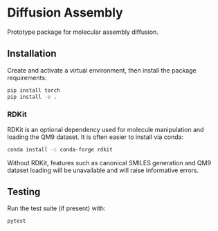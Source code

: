 # Diffusion Assembly

Prototype package for molecular assembly diffusion.

## Installation

Create and activate a virtual environment, then install the package requirements:

```bash
pip install torch
pip install -e .
```

### RDKit

RDKit is an optional dependency used for molecule manipulation and loading the QM9 dataset. It is often easier to install via conda:

```bash
conda install -c conda-forge rdkit
```

Without RDKit, features such as canonical SMILES generation and QM9 dataset loading will be unavailable and will raise informative errors.

## Testing

Run the test suite (if present) with:

```bash
pytest
```

